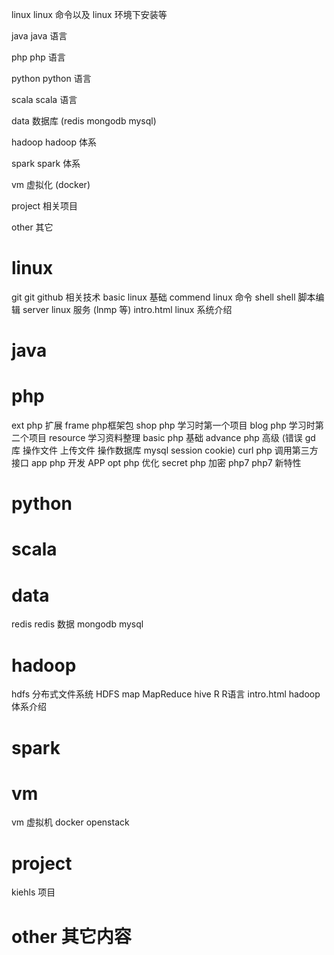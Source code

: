 linux      linux 命令以及 linux 环境下安装等

java       java 语言

php        php 语言

python     python 语言

scala      scala 语言

data       数据库 (redis mongodb mysql)

hadoop     hadoop 体系

spark      spark 体系

vm         虚拟化 (docker)

project    相关项目

other      其它

linux
===================================
git        git github 相关技术
basic      linux 基础
commend    linux 命令
shell      shell 脚本编辑
server     linux 服务 (lnmp 等)
intro.html linux 系统介绍

java
===================================

php
===================================
ext        php 扩展
frame      php框架包
shop       php 学习时第一个项目
blog       php 学习时第二个项目
resource   学习资料整理
basic      php 基础
advance    php 高级 (错误    gd 库    操作文件    上传文件    操作数据库 mysql    session cookie)
curl       php 调用第三方接口
app        php 开发 APP
opt        php 优化
secret     php 加密
php7       php7 新特性

python
===================================

scala
===================================

data
===================================
redis      redis 数据
mongodb
mysql

hadoop
===================================
hdfs 分布式文件系统 HDFS
map MapReduce
hive
R R语言
intro.html hadoop体系介绍

spark
===================================

vm
===================================
vm  虚拟机
docker
openstack

project
===================================
kiehls   项目

other    其它内容
===================================
